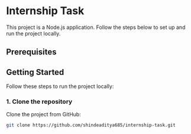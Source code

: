 # Internship Task

This project is a Node.js application. Follow the steps below to set up and run the project locally.

## Prerequisites



## Getting Started

Follow these steps to run the project locally:

### 1. Clone the repository

Clone the project from GitHub:

```bash
git clone https://github.com/shindeaditya685/internship-task.git
